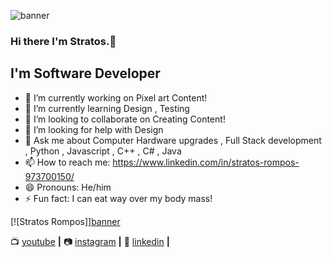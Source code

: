![banner](https://user-images.githubusercontent.com/64089173/103980891-66ae4b00-5189-11eb-8be3-1a865bd90a8d.png)
### Hi there I'm Stratos.👋

## I'm Software Developer 

- 🔭 I’m currently working on Pixel art Content!
- 🌱 I’m currently learning Design , Testing 
- 👯 I’m looking to collaborate on Creating Content!
- 🤔 I’m looking for help with Design
- 💬 Ask me about Computer Hardware upgrades , Full Stack development , Python , Javascript , C++ , C# , Java 
- 📫 How to reach me: https://www.linkedin.com/in/stratos-rompos-973700150/
- 😄 Pronouns: He/him
- ⚡ Fun fact: I can eat way over my body mass!

[![Stratos Rompos]][banner][website]

📺 [youtube][youtube] **|** 
📷 [instagram][instagram] **|** 
👔 [linkedin][linkedin] **|**

[website]: https://super-heroes-quest.netlify.app
[youtube]: https://www.youtube.com/results?search_query=Stratosro+Rompos
[instagram]: https://instagram.com/stratos_rompos
[linkedin]: https://www.linkedin.com/in/stratos-rompos-973700150/
